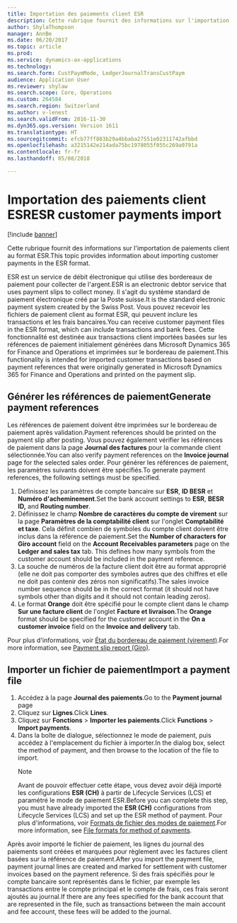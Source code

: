 ```yaml
---
title: Importation des paiements client ESR
description: Cette rubrique fournit des informations sur l'importation de paiements client au format ESR.
author: ShylaThompson
manager: AnnBe
ms.date: 06/20/2017
ms.topic: article
ms.prod: 
ms.service: dynamics-ax-applications
ms.technology: 
ms.search.form: CustPaymMode, LedgerJournalTransCustPaym
audience: Application User
ms.reviewer: shylaw
ms.search.scope: Core, Operations
ms.custom: 264584
ms.search.region: Switzerland
ms.author: v-lenest
ms.search.validFrom: 2016-11-30
ms.dyn365.ops.version: Version 1611
ms.translationtype: HT
ms.sourcegitcommit: efcb77ff883b29a4bbaba27551e02311742afbbd
ms.openlocfilehash: a3215142e214ada75bc1978055f055c269a0791a
ms.contentlocale: fr-fr
ms.lasthandoff: 05/08/2018

---
```


# <a name="esr-customer-payments-import"></a><span data-ttu-id="d5fb9-103">Importation des paiements client ESR</span><span class="sxs-lookup"><span data-stu-id="d5fb9-103">ESR customer payments import</span></span>

[!include [banner](../includes/banner.md)]

<span data-ttu-id="d5fb9-104">Cette rubrique fournit des informations sur l'importation de paiements client au format ESR.</span><span class="sxs-lookup"><span data-stu-id="d5fb9-104">This topic provides information about importing customer payments in the ESR format.</span></span>

<span data-ttu-id="d5fb9-105">ESR est un service de débit électronique qui utilise des bordereaux de paiement pour collecter de l'argent.</span><span class="sxs-lookup"><span data-stu-id="d5fb9-105">ESR is an electronic debtor service that uses payment slips to collect money.</span></span> <span data-ttu-id="d5fb9-106">Il s'agit du système standard de paiement électronique créé par la Poste suisse.</span><span class="sxs-lookup"><span data-stu-id="d5fb9-106">It is the standard electronic payment system created by the Swiss Post.</span></span> <span data-ttu-id="d5fb9-107">Vous pouvez recevoir les fichiers de paiement client au format ESR, qui peuvent inclure les transactions et les frais bancaires.</span><span class="sxs-lookup"><span data-stu-id="d5fb9-107">You can receive customer payment files in the ESR format, which can include transactions and bank fees.</span></span> <span data-ttu-id="d5fb9-108">Cette fonctionnalité est destinée aux transactions client importées basées sur les références de paiement initialement générées dans Microsoft Dynamics 365 for Finance and Operations et imprimées sur le bordereau de paiement.</span><span class="sxs-lookup"><span data-stu-id="d5fb9-108">This functionality is intended for imported customer transactions based on payment references that were originally generated in Microsoft Dynamics 365 for Finance and Operations and printed on the payment slip.</span></span>

## <a name="generate-payment-references"></a><span data-ttu-id="d5fb9-109">Générer les références de paiement</span><span class="sxs-lookup"><span data-stu-id="d5fb9-109">Generate payment references</span></span>
<span data-ttu-id="d5fb9-110">Les références de paiement doivent être imprimées sur le bordereau de paiement après validation.</span><span class="sxs-lookup"><span data-stu-id="d5fb9-110">Payment references should be printed on the payment slip after posting.</span></span> <span data-ttu-id="d5fb9-111">Vous pouvez également vérifier les références de paiement dans la page **Journal des factures** pour la commande client sélectionnée.</span><span class="sxs-lookup"><span data-stu-id="d5fb9-111">You can also verify payment references on the **Invoice journal** page for the selected sales order.</span></span> <span data-ttu-id="d5fb9-112">Pour générer les références de paiement, les paramètres suivants doivent être spécifiés.</span><span class="sxs-lookup"><span data-stu-id="d5fb9-112">To generate payment references, the following settings must be specified.</span></span>

1.  <span data-ttu-id="d5fb9-113">Définissez les paramètres de compte bancaire sur **ESR**, **ID BESR** et **Numéro d'acheminement**.</span><span class="sxs-lookup"><span data-stu-id="d5fb9-113">Set the bank account settings to **ESR**, **BESR ID,** and **Routing number**.</span></span>
2.  <span data-ttu-id="d5fb9-114">Définissez le champ **Nombre de caractères du compte de virement** sur la page **Paramètres de la comptabilité client** sur l'onglet **Comptabilité et taxe**. Cela définit combien de symboles du compte client doivent être inclus dans la référence de paiement.</span><span class="sxs-lookup"><span data-stu-id="d5fb9-114">Set the **Number of characters for Giro account** field on the **Account Receivables parameters** page on the **Ledger and sales tax** tab. This defines how many symbols from the customer account should be included in the payment reference.</span></span>
3.  <span data-ttu-id="d5fb9-115">La souche de numéros de la facture client doit être au format approprié (elle ne doit pas comporter des symboles autres que des chiffres et elle ne doit pas contenir des zéros non significatifs).</span><span class="sxs-lookup"><span data-stu-id="d5fb9-115">The sales invoice number sequence should be in the correct format (it should not have symbols other than digits and it should not contain leading zeros).</span></span>
4.  <span data-ttu-id="d5fb9-116">Le format **Orange** doit être spécifié pour le compte client dans le champ **Sur une facture client** de l'onglet **Facture et livraison**.</span><span class="sxs-lookup"><span data-stu-id="d5fb9-116">The **Orange** format should be specified for the customer account in the **On a customer invoice** field on the **Invoice and delivery** tab.</span></span>

<span data-ttu-id="d5fb9-117">Pour plus d'informations, voir [État du bordereau de paiement (virement)](emea-eur-payment-slip-report-giro.md).</span><span class="sxs-lookup"><span data-stu-id="d5fb9-117">For more information, see [Payment slip report (Giro)](emea-eur-payment-slip-report-giro.md).</span></span>

## <a name="import-a-payment-file"></a><span data-ttu-id="d5fb9-118">Importer un fichier de paiement</span><span class="sxs-lookup"><span data-stu-id="d5fb9-118">Import a payment file</span></span>
1. <span data-ttu-id="d5fb9-119">Accédez à la page **Journal des paiements**.</span><span class="sxs-lookup"><span data-stu-id="d5fb9-119">Go to the **Payment journal** page</span></span>
2. <span data-ttu-id="d5fb9-120">Cliquez sur **Lignes**.</span><span class="sxs-lookup"><span data-stu-id="d5fb9-120">Click **Lines**.</span></span>
3. <span data-ttu-id="d5fb9-121">Cliquez sur **Fonctions** &gt; **Importer les paiements**.</span><span class="sxs-lookup"><span data-stu-id="d5fb9-121">Click **Functions** &gt; **Import payments**.</span></span>
4. <span data-ttu-id="d5fb9-122">Dans la boîte de dialogue, sélectionnez le mode de paiement, puis accédez à l'emplacement du fichier à importer.</span><span class="sxs-lookup"><span data-stu-id="d5fb9-122">In the dialog box, select the method of payment, and then browse to the location of the file to import.</span></span> 
   > [!NOTE]
   >  <span data-ttu-id="d5fb9-123">Avant de pouvoir effectuer cette étape, vous devez avoir déjà importé les configurations **ESR (CH)** à partir de Lifecycle Services (LCS) et paramétré le mode de paiement ESR.</span><span class="sxs-lookup"><span data-stu-id="d5fb9-123">Before you can complete this step, you must have already imported the **ESR (CH)** configurations from Lifecycle Services (LCS) and set up the ESR method of payment.</span></span> <span data-ttu-id="d5fb9-124">Pour plus d'informations, voir [Formats de fichier des modes de paiement](emea-select-file-formats-for-the-method-of-payments.md).</span><span class="sxs-lookup"><span data-stu-id="d5fb9-124">For more information, see [File formats for method of payments](emea-select-file-formats-for-the-method-of-payments.md).</span></span>

<span data-ttu-id="d5fb9-125">Après avoir importé le fichier de paiement, les lignes du journal des paiements sont créées et marquées pour règlement avec les factures client basées sur la référence de paiement.</span><span class="sxs-lookup"><span data-stu-id="d5fb9-125">After you import the payment file, payment journal lines are created and marked for settlement with customer invoices based on the payment reference.</span></span> <span data-ttu-id="d5fb9-126">Si des frais spécifiés pour le compte bancaire sont représentés dans le fichier, par exemple les transactions entre le compte principal et le compte de frais, ces frais seront ajoutés au journal.</span><span class="sxs-lookup"><span data-stu-id="d5fb9-126">If there are any fees specified for the bank account that are represented in the file, such as transactions between the main account and fee account, these fees will be added to the journal.</span></span>




